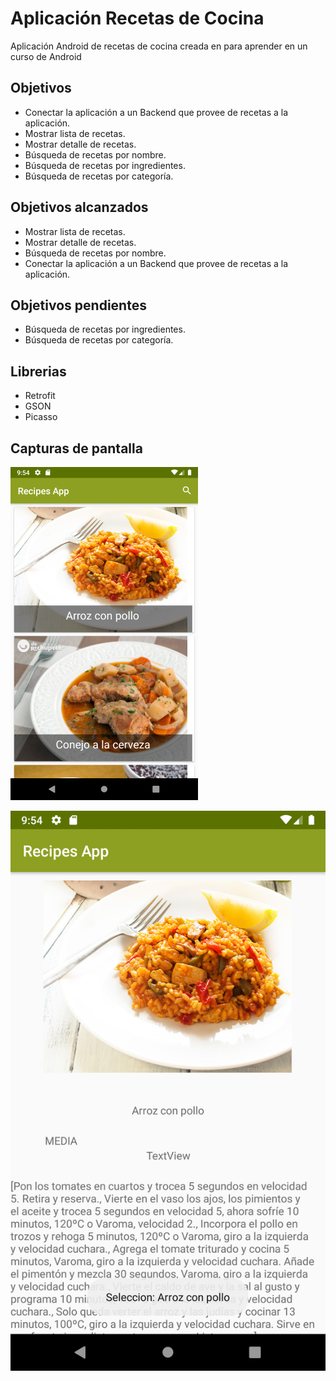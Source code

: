# Aplicación Recetas de Cocina

Aplicación Android de recetas de cocina creada en para aprender en un curso de Android



## Objetivos

 * Conectar la aplicación a un Backend que provee de 	recetas a la aplicación.
 * Mostrar lista de recetas.
 * Mostrar detalle de recetas.
 * Búsqueda de recetas por nombre.
 * Búsqueda de recetas por ingredientes.
 * Búsqueda de recetas por categoría.
 
 
## Objetivos alcanzados

 * Mostrar lista de recetas.
 * Mostrar detalle de recetas.
 * Búsqueda de recetas por nombre.
 * Conectar la aplicación a un Backend que provee de 	recetas a la aplicación.
		
## Objetivos pendientes
  * Búsqueda de recetas por ingredientes.
 * Búsqueda de recetas por categoría.		


## Librerias

* Retrofit
* GSON
* Picasso


## Capturas de pantalla

![Listado de recetas](https://github.com/whiteolga48/recetas/blob/master/listarecetas.png?raw=true)





![Detalle receta ](https://github.com/whiteolga48/recetas/blob/master/Screenshot_1570096465.png?raw=true)



<!--stackedit_data:
eyJoaXN0b3J5IjpbNjk2MTcxNzMwLDUwMzcwMTM1NSwtMTE0Nj
Y4NTQ5NSw5OTUwMzY5ODEsLTI2Mzk5NDI3Ml19
-->